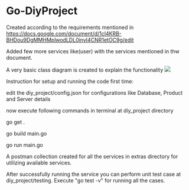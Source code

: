 # Go-DiyProject

Created according to the requirements mentioned in https://docs.google.com/document/d/1cl4KRB-BHDou9DgMMHMplwodLDL0inyI4CNR1etOC9g/edit


Added few more services like(user) with the services mentioned in thw document.

A very basic class diagram is created to explain the functionality ![](https://github.com/anejakartik/Go-DiyProject/blob/cb224c83491346d0403ff8aa1f9c979fa0aac11a/extras/product_class%20diagram.jpeg)

Instruction for setup and running the code first time:

edit the diy_project/config.json for configurations like Database, Product and Server details

now execute following commands in terminal at diy_project directory

go get .

go build main.go

go run main.go

A postman collection created for all the services in extras directory for utilizing available services.

After successfully running the service you can perform unit test case at diy_project/testing.
Execute "go test -v" for running all the cases.
